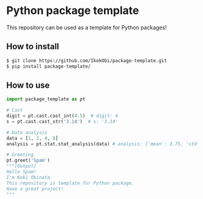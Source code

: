 # Python package template

This repository can be used as a template for Python packages!


## How to install
```bash
$ git clone https://github.com/IkokObi/package-template.git
$ pip install package-template/
```

## How to use
```python
import package_template as pt

# Cast
digit = pt.cast.cast_int(4.5)  # digit: 4
s = pt.cast.cast_str('3.14')  # s: '3.14'

# Data analysis
data = [1, 2, 4, 8]
analysis = pt.stat.stat_analysis(data) # analysis: {'mean': 3.75, 'std': 2.680951323690902}

# Greeting
pt.greet('Spam')
"""[Output]
Hello Spam!
I'm Koki Obinata.
This repository is template for Python package.
Have a great project!  
"""
```
